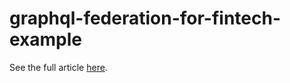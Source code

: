 # graphql-federation-for-fintech-example

See the full article [here](https://medium.com/@galihlprakoso/rapid-development-reliable-consistency-the-power-of-graphql-federation-in-fintech-b6c40e199c97).
